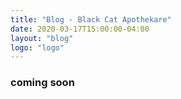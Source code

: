 ```yaml
---
title: "Blog - Black Cat Apothekare"
date: 2020-03-17T15:00:00-04:00
layout: "blog"
logo: "logo"
---
```


### coming soon
